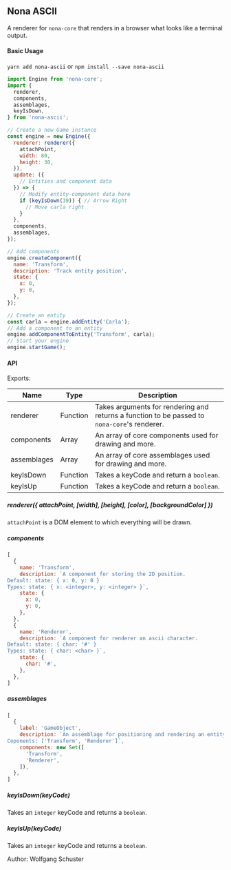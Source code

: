 ## Nona ASCII
A renderer for `nona-core` that renders in a browser what looks like a terminal output.

#### Basic Usage
`yarn add nona-ascii` or `npm install --save nona-ascii`
```Javascript
import Engine from 'nona-core';
import {
  renderer,
  components,
  assemblages,
  keyIsDown,
} from 'nona-ascii';

// Create a new Game instance
const engine = new Engine({
  renderer: renderer({
    attachPoint,
    width: 80,
    height: 30,
  }),
  update: ({
    // Entities and component data
  }) => {
    // Modify entity-component data here
    if (keyIsDown(39)) { // Arrow Right
      // Move carla right
    }
  },
  components,
  assemblages,
});

// Add components
engine.createComponent({
  name: 'Transform',
  description: 'Track entity position',
  state: {
    x: 0,
    y: 0,
  },
});

// Create an entity
const carla = engine.addEntity('Carla');
// Add a component to an entity
engine.addComponentToEntity('Transform', carla);
// Start your engine
engine.startGame();
```

#### API
Exports:

| Name | Type | Description |
| --- | --- | --- |
| renderer | Function | Takes arguments for rendering and returns a function to be passed to `nona-core`'s renderer. |
| components | Array | An array of core components used for drawing and more. |
| assemblages | Array | An array of core assemblages used for drawing and more. |
| keyIsDown | Function | Takes a keyCode and return a `boolean`. |
| keyIsUp | Function | Takes a keyCode and return a `boolean`. |

##### renderer({ attachPoint, [width], [height], [color], [backgroundColor] })
`attachPoint` is a DOM element to which everything will be drawn.

##### components
```javascript
[
  {
    name: 'Transform',
    description: `A component for storing the 2D position.
Default: state: { x: 0, y: 0 }
Types: state: { x: <integer>, y: <integer> }`,
    state: {
      x: 0,
      y: 0,
    },
  },
  {
    name: 'Renderer',
    description: `A component for renderer an ascii character.
Default: state: { char: '#' }
Types: state: { char: <char> }`,
    state: {
      char: '#',
    },
  },
]
```

##### assemblages
```javascript
[
  {
    label: 'GameObject',
    description: `An assemblage for positioning and rendering an entity.
Coponents: ['Transform', 'Renderer']`,
    components: new Set([
      'Transform',
      'Renderer',
    ]),
  },
]
```

##### keyIsDown(keyCode)
Takes an `integer` keyCode and returns a `boolean`.

##### keyIsUp(keyCode)
Takes an `integer` keyCode and returns a `boolean`.

Author: Wolfgang Schuster
